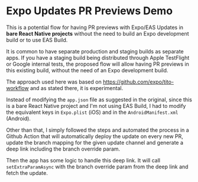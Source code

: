 # Expo Updates PR Previews Demo

This is a potential flow for having PR previews with Expo/EAS Updates in **bare React Native projects** without the need to build an Expo development build or to use EAS Build.

It is common to have separate production and staging builds as separate apps. If you have a staging build being distributed through Apple TestFlight or Google internal tests, the proposed flow will allow having PR previews in this existing build, without the need of an Expo development build.

The approach used here was based on https://github.com/expo/tito-workflow and as stated there, it is experimental.

Instead of modifying the `app.json` file as suggested in the original, since this is a bare React Native project and I'm not using EAS Build, I had to modify the equivalent keys in `Expo.plist` (iOS) and in the `AndroidManifest.xml` (Android).

Other than that, I simply followed the steps and automated the process in a Github Action that will automatically deploy the update on every new PR, update the branch mapping for the given update channel and generate a deep link including the branch override param.

Then the app has some logic to handle this deep link. It will call `setExtraParamAsync` with the branch override param from the deep link and fetch the update.
